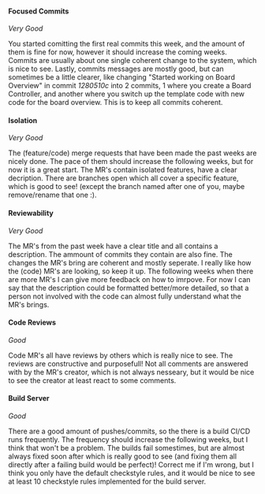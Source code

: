 #### Focused Commits
_Very Good_

You started comitting the first real commits this week, and the amount of them is fine for now, however it should increase the coming weeks. Commits are usually about one single coherent change to the system, which is nice to see. Lastly, commits messages are mostly good, but can sometimes be a little clearer, like changing "Started working on Board Overview" in commit *1280510c* into 2 commits, 1 where you create a Board Controller, and another where you switch up the template code with new code for the board overview. This is to keep all commits coherent. 


#### Isolation
_Very Good_

The (feature/code) merge requests that have been made the past weeks are nicely done. The pace of them should increase the following weeks, but for now it is a great start. The MR's contain isolated features, have a clear decription. There are branches open which all cover a specific feature, which is good to see! (except the branch named after one of you, maybe remove/rename that one :).


#### Reviewability
_Very Good_

The MR's from the past week have a clear title and all contains a description. The ammount of commits they contain are also fine. The changes the MR's bring are coherent and mostly seperate. I really like how the (code) MR's are looking, so keep it up. The following weeks when there are more MR's I can give more feedback on how to imrpove. For now I can say that the description could be formatted better/more detailed, so that a person not involved with the code can almost fully understand what the MR's brings.


#### Code Reviews
_Good_

Code MR's all have reviews by others which is really nice to see. The reviews are constructive and purposefull! Not all comments are answered with by the MR's creator, which is not always nesseary, but it would be nice to see the creator at least react to some comments.



#### Build Server
_Good_

There are a good amount of pushes/commits, so the there is a build CI/CD runs frequently. The frequency should increase the following weeks, but I think that won't be a problem. The builds fail somestimes, but are almost always fixed soon after which is really good to see (and fixing them all directly after a failing build would be perfect)! Correct me if I'm wrong, but I think you only have the default checkstyle rules, and it would be nice to see at least 10 checkstyle rules implemented for the build server.



